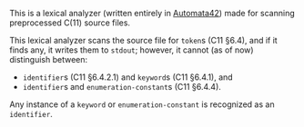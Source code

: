 This is a lexical analyzer (written entirely in [Automata42](https://github.com/trap-representation/Automata42)) made for scanning preprocessed C(11) source files.

This lexical analyzer scans the source file for `token`s (C11 §6.4), and if it finds any, it writes them to `stdout`; however, it cannot (as of now) distinguish between:
- `identifier`s (C11 §6.4.2.1) and `keyword`s (C11 §6.4.1), and
- `identifier`s and `enumeration-constant`s (C11 §6.4.4).

Any instance of a `keyword` or `enumeration-constant` is recognized as an `identifier`.
